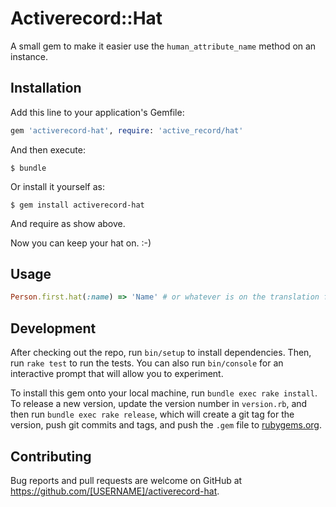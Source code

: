 # Activerecord::Hat

A small gem to make it easier use the `human_attribute_name` method on an
instance.

## Installation

Add this line to your application's Gemfile:

```ruby
gem 'activerecord-hat', require: 'active_record/hat'
```

And then execute:

    $ bundle

Or install it yourself as:

    $ gem install activerecord-hat

And require as show above.

Now you can keep your hat on. :-)

## Usage

```ruby
Person.first.hat(:name) => 'Name' # or whatever is on the translation file
```

## Development

After checking out the repo, run `bin/setup` to install dependencies. Then, run
`rake test` to run the tests. You can also run `bin/console` for an interactive
prompt that will allow you to experiment.

To install this gem onto your local machine, run `bundle exec rake install`. To
release a new version, update the version number in `version.rb`, and then run
`bundle exec rake release`, which will create a git tag for the version, push
git commits and tags, and push the `.gem` file to
[rubygems.org](https://rubygems.org).

## Contributing

Bug reports and pull requests are welcome on GitHub at
https://github.com/[USERNAME]/activerecord-hat.
